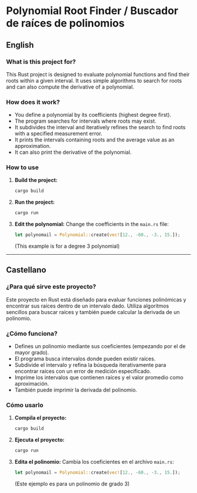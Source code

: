 # Polynomial Root Finder / Buscador de raíces de polinomios

## English

### What is this project for?
This Rust project is designed to evaluate polynomial functions and find their roots within a given interval. It uses simple algorithms to search for roots and can also compute the derivative of a polynomial.

### How does it work?
- You define a polynomial by its coefficients (highest degree first).
- The program searches for intervals where roots may exist.
- It subdivides the interval and iteratively refines the search to find roots with a specified measurement error.
- It prints the intervals containing roots and the average value as an approximation.
- It can also print the derivative of the polynomial.

### How to use
1. **Build the project:**
   ```sh
   cargo build
   ```
2. **Run the project:**
   ```sh
   cargo run
   ```
3. **Edit the polynomial:**
   Change the coefficients in the `main.rs` file:
   ```rust
   let polynomail = Polynomial::create(vec![12., -60., -3., 15.]);
   ```
   (This example is for a degree 3 polynomial)

---

## Castellano

### ¿Para qué sirve este proyecto?
Este proyecto en Rust está diseñado para evaluar funciones polinómicas y encontrar sus raíces dentro de un intervalo dado. Utiliza algoritmos sencillos para buscar raíces y también puede calcular la derivada de un polinomio.

### ¿Cómo funciona?
- Defines un polinomio mediante sus coeficientes (empezando por el de mayor grado).
- El programa busca intervalos donde pueden existir raíces.
- Subdivide el intervalo y refina la búsqueda iterativamente para encontrar raíces con un error de medición especificado.
- Imprime los intervalos que contienen raíces y el valor promedio como aproximación.
- También puede imprimir la derivada del polinomio.

### Cómo usarlo
1. **Compila el proyecto:**
   ```sh
   cargo build
   ```
2. **Ejecuta el proyecto:**
   ```sh
   cargo run
   ```
3. **Edita el polinomio:**
   Cambia los coeficientes en el archivo `main.rs`:
   ```rust
   let polynomail = Polynomial::create(vec![12., -60., -3., 15.]);
   ```
   (Este ejemplo es para un polinomio de grado 3)
